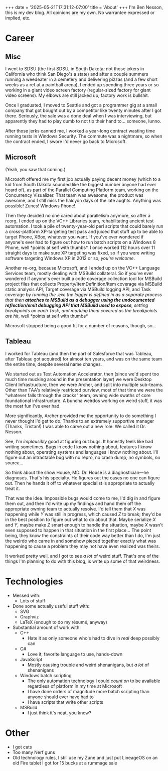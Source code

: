 +++
date = '2025-05-21T17:31:12-07:00'
title = 'About'
+++
I'm Ben Nesson, this is my dev blog.  All opinions are my own.  No warrantee expressed or implied, etc.

# Career
## Misc
I went to SDSU (the first SDSU, in South Dakota; not those jokers in California who think San Diego's a state) and after a couple summers running a weedeater in a cemetery and delivering pizzas (and a few short weeks as a ref at a paintball arena), I ended up spending three years or so working in a giant video screen factory (regular-sized factory for giant video screens).  My elbows are still jacked up, factory work is bullshit.

Once I graduated, I moved to Seattle and got a programmer gig at a small company that got bought out by a competitor like twenty minutes after I got there.  Seriously, the sale was a done deal when I was interviewing, but apparently they had to play dumb to not tip their hand to… someone, Iunno.

After those jerks canned me, I worked a year-long contract wasting time running tests in Windows Security.  The commute was a nightmare, so when the contract ended, I swore I'd never go back to Microsoft.

## Microsoft
(Yeah, you saw that coming.)

Microsoft offered me my first job actually paying decent money (which to a kid from South Dakota sounded like the biggest number anyone had ever heard of), as part of the Parallel Computing Platform team, working on the Concurrency Visualizer.  That team was awesome, the product was awesome, and I still miss the halcyon days of the late aughts.    Anything was possible!  Zunes!  Windows Phone!

Then they decided no one cared about parallelism anymore, so after a reorg, I ended up on the VC++ Libraries team, rehabilitating ancient test automation.  I took a pile of twenty-year-old perl scripts that could barely run a cross-platform XP-targeting test pass and juiced that stuff up to be able to target Phone, XBox, whatever you want.  If you've ever wondered if anyone's ever had to figure out how to run batch scripts on a Windows 8 Phone, well \*points at self with thumbs\*.  I once worked 112 hours over 11 straight days to make sure XP targeting was fixed, so if you were writing software targeting Windows XP in 2012 or so, _you're welcome_.

Another re-org, because Microsoft, and I ended up on the VC++ Language Services team, mostly dealing with MSBuild collateral.  So if you've ever wondered if anyone's ever built a code coverage collection tool for MSBuild project files that collects Property/ItemDefinition/Item coverage via MSBuild static analysis API, Target coverage via MSBuild logging API, and Task coverage by _running the .exe the logger is defined in as a separate process that then **attaches to MSBuild as a debugger using the undocumented reflection/emit debugging API that MSBuild used to expose**, setting breakpoints on each Task, and marking them covered as the breakpoints are hit_, well \*points at self with thumbs\*

Microsoft stopped being a good fit for a number of reasons, though, so…

## Tableau
I worked for Tableau (and then the part of Salesforce that was Tableau, after Tableau got acquired) for almost ten years, and was on the same team the entire time, despite several name changes.

We started out as Test Automation Accelerator, then (since we'd spent too much time mucking around in the presentation layer) we were Desktop Client Infrastructure, then we were Archer, and split into multiple sub-teams.  Other than TAA's relatively restricted purview, most of that time we were the "whatever falls through the cracks" team, owning wide swaths of core foundational infrastructure.  A buncha weirdos working on weird stuff, it was the most fun I've ever had.

More significantly, Archer provided me the opportunity to do something I never thought I'd get to do.  Thanks to an extremely supportive manager (Thanks, Tristan!) I was able to carve out a new role.  We called it Dr. Nesson.

See, I'm _implausibly_ good at figuring out bugs.  It honestly feels like bad writing sometimes.  Bugs in code I know nothing about, features I know nothing about, operating systems and languages I know nothing about.  I'll figure out an intractable bug with no repro, no crash dump, no symbols, _no source_…

So think about the show House, MD.  Dr. House is a diagnostician—he diagnoses.  That's his specialty.  He figures out the cases no one can figure out.  Then he hands it off to whatever specialist is appropriate to actually treat it.

That was the idea.  Impossible bugs would come to me, I'd dig in and figure them out, and then I'd write up my findings and hand them off the appropriate owning team to actually resolve.  I'd tell them that _X_ was happening while _Y_ was still in progress, which caused _Z_ to break; they'd be in the best position to figure out what to do about that.  Maybe serialize _X_ and _Y_, maybe make _Z_ smart enough to handle the situation, maybe _X_ wasn't even supposed to happen in that situation in the first place… The point being, they know the constraints of their code way better than I do, I'm just the weirdo who came in and somehow pieced together exactly what was happening to cause a problem they may not have even realized was theirs.

It worked pretty well, and I got to see _a lot_ of weird stuff.  That's one of the things I'm planning to do with this blog, is write up some of that weirdness.

# Technologies
- Messed with:
  - Lots of stuff
- Done some actually useful stuff with:
  - SVG
  - Graphviz
  - LaTeX (enough to do my résumé, anyway)
- Substantial amount of work with:
  - C++
    - Hate it as only someone who's had to dive in _real_ deep possibly can
  - C#
    - Love it, favorite language to use, hands-down
  - JavaScript
    - Mostly causing trouble and weird shenanigans, but _a lot_ of shenanigans
  - Windows batch scripting
    - The only automation technology I could _count on_ to be available regardless of platform in my time at Microsoft
    - I have done orders of magnitude more batch scripting than anyone should ever have had to
    - I have scripts that write other scripts
  - MSBuild
    - I just think it's neat, you know?

# Other
- I got cats
- Too many Nerf guns
- Old technology rules, I still use my Zune and just put LineageOS on an old Fire tablet I got for 15 bucks at a rummage sale

